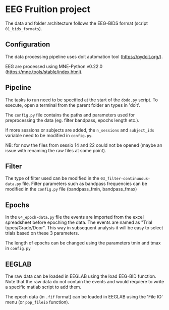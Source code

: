 

# EEG Fruition project

The data and folder architecture follows the EEG-BIDS format (script `01_bids_formats`). 
  

## Configuration  

The data processing pipeline uses doit automation tool (https://pydoit.org/).

EEG are processed using MNE-Python v0.22.0 (https://mne.tools/stable/index.html).

## Pipeline

The tasks to run need to be specified at the start of the `dodo.py` script. 
To execute, open a terminal from the parent folder an types in 'doit'.

The `config.py` file contains the paths and parameters used for preprocessing the data (eg. filter bandpass, epochs length etc.).

If more sessions or subjects are added, the `n_sessions` and `subject_ids` variable need to be modified in `config.py`. 

NB: for now the files from sessio  14 and 22 could not be opened (maybe an issue with renaming the raw files at some point).

## Filter
The type of filter used can be modified in the `03_filter-continuuous-data.py` file.
Filter parameters such as bandpass frequencies can be modified in the `config.py` file (bandpass_fmin, bandpass_fmax)

## Epochs

In the `04_epoch-data.py` file the events are imported from the excel spreadsheet before epoching the data. 
The events are named as "Trial types/Grade/Door". This way in subsequent analysis it will be easy to select trials based on these 3 parameters.

The length of epochs can be changed using the parameters tmin and tmax in `config.py`

## EEGLAB

The raw data can be loaded in EEGLAB using the load EEG-BID function. Note that the raw data do not contain the events and would requiere to write a specific matlab script to add them.

The epoch data (in `.fif` format) can be loaded in EEGLAB using the 'File IO' menu (or `pop_fileio` function). 